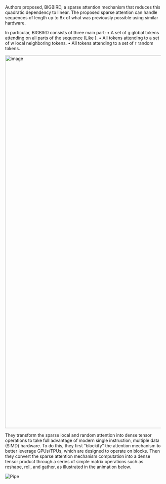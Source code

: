 Authors proposed, BIGBIRD, a sparse attention mechanism that reduces this quadratic dependency to linear. The proposed sparse attention can handle sequences
of length up to 8x of what was previously possible using similar hardware.

In particular, BIGBIRD consists of three main part:
• A set of g global tokens attending on all parts of the sequence (Like <CLS>).
• All tokens attending to a set of w local neighboring tokens.
• All tokens attending to a set of r random tokens.

<img width="1203" alt="image" src="https://user-images.githubusercontent.com/48170101/180950754-27c5a2b1-0946-4638-b201-dfc5cd1f2072.png">

  
They transform the sparse local and random attention into dense tensor operations to take full advantage of modern single instruction, multiple data (SIMD) hardware.
To do this, they first “blockify” the attention mechanism to better leverage GPUs/TPUs, which are designed to operate on blocks. Then they convert the sparse attention mechanism computation into a dense tensor product through a series of simple matrix operations such as reshape, roll, and gather, as illustrated in the animation below.

![Pipe](https://github.com/SanzharMrz/NLP-papers/blob/main/meta/image3.gif)
